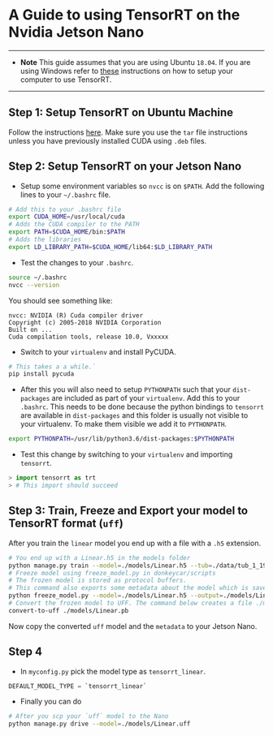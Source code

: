 # A Guide to using TensorRT on the Nvidia Jetson Nano

----

* **Note** This guide assumes that you are using Ubuntu `18.04`. If you are using Windows refer to [these](https://docs.nvidia.com/deeplearning/sdk/tensorrt-install-guide/index.html) instructions on how to setup your computer to use TensorRT.

----

## Step 1: Setup TensorRT on Ubuntu Machine

Follow the instructions [here](https://docs.nvidia.com/deeplearning/sdk/tensorrt-install-guide/index.html#installing-tar). Make sure you use the `tar` file instructions unless you have previously installed CUDA using `.deb` files.

## Step 2: Setup TensorRT on your Jetson Nano

* Setup some environment variables so `nvcc` is on `$PATH`. Add the following lines to your `~/.bashrc` file.

```bash
# Add this to your .bashrc file
export CUDA_HOME=/usr/local/cuda
# Adds the CUDA compiler to the PATH
export PATH=$CUDA_HOME/bin:$PATH
# Adds the libraries
export LD_LIBRARY_PATH=$CUDA_HOME/lib64:$LD_LIBRARY_PATH
```

* Test the changes to your `.bashrc`.

```bash
source ~/.bashrc
nvcc --version
```

You should see something like:

```
nvcc: NVIDIA (R) Cuda compiler driver
Copyright (c) 2005-2018 NVIDIA Corporation
Built on ...
Cuda compilation tools, release 10.0, Vxxxxx
```

* Switch to your `virtualenv` and install PyCUDA.

```bash
# This takes a a while.`
pip install pycuda
```

* After this you will also need to setup `PYTHONPATH` such that your `dist-packages` are included as part of your `virtualenv`. Add this to your `.bashrc`. This needs to be done because the python bindings to `tensorrt` are available in `dist-packages` and this folder is usually not visible to your virtualenv. To make them visible we add it to `PYTHONPATH`.

```bash
export PYTHONPATH=/usr/lib/python3.6/dist-packages:$PYTHONPATH
```

* Test this change by switching to your `virtualenv` and importing `tensorrt`.

```python
> import tensorrt as trt
> # This import should succeed
```

## Step 3: Train, Freeze and Export your model to TensorRT format (`uff`)

After you train the `linear` model you end up with a file with a `.h5` extension.

```bash
# You end up with a Linear.h5 in the models folder
python manage.py train --model=./models/Linear.h5 --tub=./data/tub_1_19-06-29,...
# Freeze model using freeze_model.py in donkeycar/scripts
# The frozen model is stored as protocol buffers.
# This command also exports some metadata about the model which is saved in ./models/Linear.metadata
python freeze_model.py --model=./models/Linear.h5 --output=./models/Linear.pb
# Convert the frozen model to UFF. The command below creates a file ./models/Linear.uff
convert-to-uff ./models/Linear.pb
```

Now copy the converted `uff` model and the `metadata` to your Jetson Nano.

## Step 4

* In `myconfig.py` pick the model type as `tensorrt_linear`.

```python
DEFAULT_MODEL_TYPE = `tensorrt_linear`
```

* Finally you can do

```bash
# After you scp your `uff` model to the Nano
python manage.py drive --model=./models/Linear.uff
```